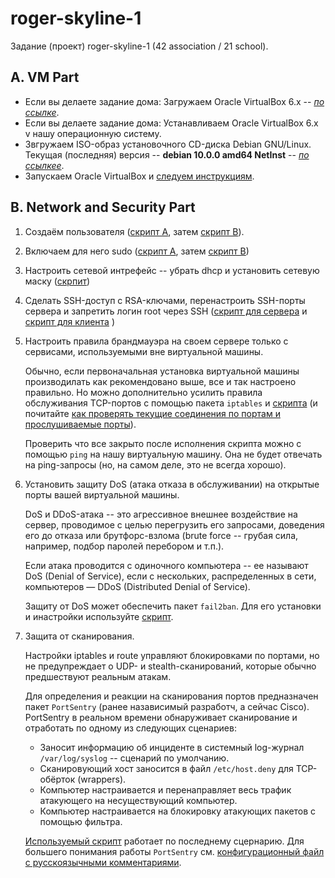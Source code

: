 # roger-skyline-1 #

Задание (проект) roger-skyline-1 (42 association / 21 school).

## A. VM Part ##

* Если вы делаете задание дома: Загружаем Oracle VirtualBox 6.x -- *[по ссылке](https://www.virtualbox.org/wiki/Downloads)*.
* Если вы делаете задание дома: Устанавливаем Oracle VirtualBox 6.x v нашу операционную систему.
* Звгружаем ISO-образ установочного CD-диска Debian GNU/Linux. Текущая (последняя) версия -- **debian 10.0.0  amd64 NetInst** -- *[по ссылкеe](https://cdimage.debian.org/debian-cd/current/amd64/iso-cd/)*.
* Запускаем Oracle VirtualBox и [следуем инструкциям](00-VM/README.md). 

## B. Network and Security Part

1. Создаём пользователя ([скрипт A](01-network-and-security/01a-add-user.sh), затем [скрипт B](01-network-and-security/01b-add-user.sh)).
2. Включаем для него sudo ([скрипт A](01-network-and-security/02a-sudo.sh), затем [скрипт B](01-network-and-security/02b-sudo.sh))
3. Настроить сетевой интрефейс -- убрать dhcp и установить сетевую маску ([скрпит](01-network-and-security/03-make-DHCP-of_and-set-mask.sh))
4. Сделать   SSH-доступ с RSA-ключами, перенастроить SSH-порты сервера и запретить логин root через SSH ([скрипт для сервера](01-network-and-security/04a-set-SSH-port-and-lock-root-login.sh) и [скрипт для клиента](01-network-and-security/04b-set-SSH-RSA-security-keys.sh) )
5. Настроить правила брандмауэра на своем сервере только с сервисами, используемыми вне виртуальной машины. 

   Обычно, если первоначальная установка виртуальной машины производилать как рекомендовано выше, все и так настроено правильно. Но можно дополнительно усилить правила обслуживания TCP-портов с помощью пакета `iptables` и [скрипта](01-network-and-security/05-rules-of-firewall.sh) (и почитайте [как проверять текущие соединения по портам и прослушиваемые порты](01-network-and-security/05-rules-of-firewall.md)).
   
   Проверить что все закрыто после исполнения скрипта можно с помощью `ping` на нашу виртуальную машину. Она не будет отвечать на ping-запросы (но, на самом деле, это не всегда хорошо).
   
6. Установить защиту DoS (атака отказа в обслуживании) на открытые порты вашей виртуальной машины.

   DoS и DDoS-атака -- это агрессивное внешнее воздействие на сервер, проводимое с целью перегрузить его запросами, доведения его до отказа или брутфорс-взлома (brute force -- грубая сила, например, подбор паролей перебором и т.п.).

   Если атака проводится с одиночного компьютера -- ее называют DoS (Denial of Service), если с нескольких, распределенных в сети, компьютеров — DDoS (Distributed Denial of Service).

   Защиту от DoS может обеспечить пакет `fail2ban`. Для его установки и инастройки используйте [скрипт](01-network-and-security/06-DOS-protection.sh).
   
7. Защита от сканирования.
 
    Настройки iptables и route управляют блокировками по портами, но не предупреждает о UDP- и stealth-сканирований, которые обычно предшествуют реальным атакам.
    
    Для определения и реакции на сканирования портов предназначен пакет `PortSentry` (ранее назависимый разработч, а сейчас Cisco). PortSentry в реальном времени обнаруживает сканирование и отработать по одному из следующих сценариев:
    
    * Заносит информацию об инциденте в системный log-журнал `/var/log/syslog` -- сценарий по умолчанию.
    * Сканировующий хост заносится в файл `/etc/host.deny` для TCP-обёрток (wrappers).
    * Компьютер настраивается и перенаправляет весь трафик атакующего на несуществующий компьютер.
    * Компьютер настраивается на блокировку атакующих пакетов с помощью фильтра.

    [Используемый скрипт](01-network-and-security/07-scans-protection.sh) работает по последнему сцернарию. Для большего понимания работы `PortSentry` см. [конфигурационный файл с русскоязычными комментариями](01-network-and-security/portsentry.conf).   